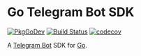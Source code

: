 # Go Telegram Bot SDK

[![PkgGoDev](https://pkg.go.dev/badge/github.com/62bot/telegram)](https://pkg.go.dev/github.com/62bot/telegram) [![Build Status](https://travis-ci.com/62bot/telegram.svg?branch=dev)](https://travis-ci.com/62bot/telegram) [![codecov](https://codecov.io/gh/62bot/telegram/branch/dev/graph/badge.svg)](https://codecov.io/gh/62bot/telegram)

A [Telegram Bot](https://core.telegram.org/bots) SDK for [Go](https://golang.org/).
